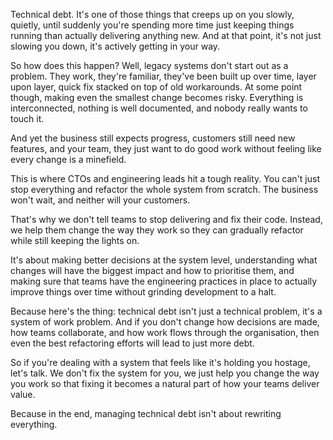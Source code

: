 Technical debt. It's one of those things that creeps up on you slowly, quietly, until suddenly you're spending more time just keeping things running than actually delivering anything new. And at that point, it's not just slowing you down, it's actively getting in your way.

So how does this happen? Well, legacy systems don't start out as a problem. They work, they're familiar, they've been built up over time, layer upon layer, quick fix stacked on top of old workarounds. At some point though, making even the smallest change becomes risky. Everything is interconnected, nothing is well documented, and nobody really wants to touch it.

And yet the business still expects progress, customers still need new features, and your team, they just want to do good work without feeling like every change is a minefield.

This is where CTOs and engineering leads hit a tough reality. You can't just stop everything and refactor the whole system from scratch. The business won't wait, and neither will your customers.

That's why we don't tell teams to stop delivering and fix their code. Instead, we help them change the way they work so they can gradually refactor while still keeping the lights on.

It's about making better decisions at the system level, understanding what changes will have the biggest impact and how to prioritise them, and making sure that teams have the engineering practices in place to actually improve things over time without grinding development to a halt.

Because here's the thing: technical debt isn't just a technical problem, it's a system of work problem. And if you don't change how decisions are made, how teams collaborate, and how work flows through the organisation, then even the best refactoring efforts will lead to just more debt.

So if you're dealing with a system that feels like it's holding you hostage, let's talk. We don't fix the system for you, we just help you change the way you work so that fixing it becomes a natural part of how your teams deliver value.

Because in the end, managing technical debt isn't about rewriting everything.